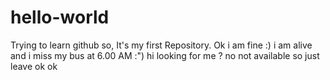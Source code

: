 # hello-world
Trying to learn github so, It's my first Repository.
Ok i am fine :) i am alive and i miss my bus at 6.00 AM :")
hi looking for me ? no not available
so just leave 
ok 
ok
